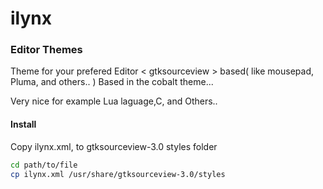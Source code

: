# ilynx
### Editor Themes

Theme for your prefered Editor < gtksourceview > based( like mousepad, Pluma, and others.. )
Based in the cobalt theme...

Very nice for example Lua laguage,C, and Others..

#### Install
Copy ilynx.xml, to gtksourceview-3.0 styles folder
```bash
cd path/to/file
cp ilynx.xml /usr/share/gtksourceview-3.0/styles
```
